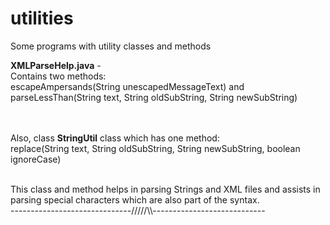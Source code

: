 # utilities
Some programs with utility classes and methods

<b>XMLParseHelp.java</b> -
<br>Contains two methods: 
<br>escapeAmpersands(String unescapedMessageText) and 
<br>parseLessThan(String text, String oldSubString, String newSubString)

<br><br>Also, class <b>StringUtil</b> class which has one method: 
<br>replace(String text, String oldSubString, String newSubString, boolean ignoreCase)

<br>This class and method helps in parsing Strings and XML files and assists in parsing special characters which are also part of the syntax. 
<br>------------------------------/////\\\\\----------------------------
